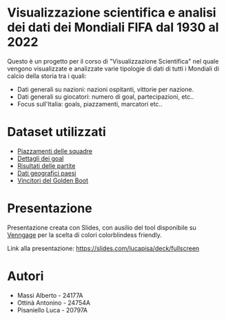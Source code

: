 # Visualizzazione scientifica e analisi dei dati dei Mondiali FIFA dal 1930 al 2022
Questo è un progetto per il corso di "Visualizzazione Scientifica" nel quale vengono visualizzate e analizzate varie tipologie di dati di tutti i Mondiali di calcio della storia tra i quali:

- Dati generali su nazioni: nazioni ospitanti, vittorie per nazione.
- Dati generali su giocatori: numero di goal, partecipazioni, etc..
- Focus sull'Italia: goals, piazzamenti, marcatori etc..
# Dataset utilizzati 
  * [Piazzamenti delle squadre](https://www.kaggle.com/datasets/abecklas/fifa-world-cup?select=WorldCups.csv)
  * [Dettagli dei goal](https://www.kaggle.com/datasets/jahaidulislam/fifa-world-cup-all-goals-1930-2022-dataset)
  * [Risultati delle partite](https://www.kaggle.com/datasets/evangower/fifa-world-cup)
  * [Dati geografici paesi](https://www.kaggle.com/datasets/juanumusic/countries-iso-codes)
  * [Vincitori del Golden Boot](https://en.m.wikipedia.org/wiki/FIFA_World_Cup_awards)

# Presentazione
Presentazione creata con Slides, con ausilio del tool disponibile su [Venngage](https://venngage.com/tools/color-blind-simulator#simulator) per la scelta di colori colorblindess friendly.

Link alla presentazione: https://slides.com/lucapisa/deck/fullscreen
# Autori 
  * Massi Alberto - 24177A
  * Ottinà Antonino - 24754A
  * Pisaniello Luca - 20797A
